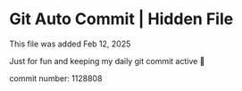 # Git Auto Commit | Hidden File

This file was added Feb 12, 2025

Just for fun and keeping my daily git commit active 🤪

commit number: 1128808
